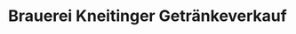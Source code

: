 ---
title: "Brauerei Kneitinger Getränkeverkauf"
url: /regensburg/brauerei-kneitinger-getraenkeverkauf/
shop: Getränke
---